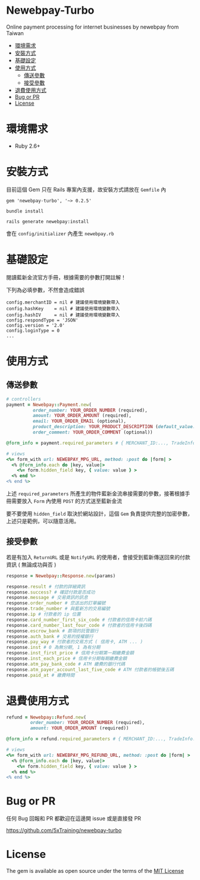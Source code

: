 # Newebpay-Turbo

Online payment processing for internet businesses by newebpay from Taiwan

- [環境需求](#環境需求)
- [安裝方式](#安裝方式)
- [基礎設定](#基礎設定)
- [使用方式](#使用方式)
  - [傳送參數](#傳送參數)
  - [接受參數](#接受參數)
- [退費使用方式](#退費使用方式)
- [Bug or PR](#bug-or-pr)
- [License](#license)

# 環境需求

- Ruby 2.6+

# 安裝方式

目前這個 Gem 只在 Rails 專案內支援，故安裝方式請放在 `Gemfile` 內

`gem 'newebpay-turbo', '~> 0.2.5'`

`bundle install`

`rails generate newebpay:install`

會在 `config/initializer` 內產生 `newebpay.rb`

# 基礎設定

閱讀藍新金流官方手冊，根據需要的參數打開註解！

下列為必填參數，不然會造成錯誤

```
config.merchantID = nil # 建議使用環境變數帶入
config.hashKey    = nil # 建議使用環境變數帶入
config.hashIV     = nil # 建議使用環境變數帶入
config.respondType = 'JSON'
config.version = '2.0'
config.loginType = 0
...
```

# 使用方式

## 傳送參數

```ruby
# controllers
payment = Newebpay::Payment.new(
          order_number: YOUR_ORDER_NUMBER (required),
          amount: YOUR_ORDER_AMOUNT (required),
          email: YOUR_ORDER_EMAIL (optional),
          product_description: YOUR_PRODUCT_DESCRIPTION (default_value: 產品說明),
          order_comment: YOUR_ORDER_COMMENT (optional))

@form_info = payment.required_parameters # { MERCHANT_ID:..., TradeInfo: ..., TradeSha: ..., Version: '2.0' }

# views
<%= form_with url: NEWEBPAY_MPG_URL, method: :post do |form| >
  <% @form_info.each do |key, value|>
    <%= form.hidden_field key, { value: value } >
  <% end %>
<% end %>
```

上述 `required_parameters` 所產生的物件藍新金流串接需要的參數，接著根據手冊需要放入 `Form` 內使用 `POST` 的方式送至藍新金流

要不要使用 `hidden_field` 取決於網站設計，這個 `Gem` 負責提供完整的加密參數，上述只是範例，可以隨意活用。

## 接受參數

若是有加入 `ReturnURL` 或是 `NotifyURL` 的使用者，會接受到藍新傳送回來的付款資訊 ( 無論成功與否 )

```ruby
response = Newebpay::Response.new(params)

response.result # 付款的詳細資訊
response.success? # 確認付款是否成功
response.message # 交易資訊的訊息
response.order_number # 您送出的訂單編號
response.trade_number # 與藍新方的交易編號
response.ip # 付款者的 ip 位置
response.card_number_first_six_code # 付款者的信用卡前六碼
response.card_number_last_four_code # 付款者的信用卡後四碼
response.escrow_bank # 款項的託管銀行
response.auth_bank # 交易的授權銀行
response.pay_way # 付款者的交易方式 ( 信用卡, ATM ... )
response.inst # 0 為無分期, 1 為有分期
response.inst_first_price # 信用卡分期第一期繳費金額
response.inst_each_price # 信用卡分期每期繳費金額
response.atm_pay_bank_code # ATM 繳費的銀行代碼
response.atm_payer_account_last_five_code # ATM 付款者的帳號後五碼
response.paid_at # 繳費時間
```

# 退費使用方式

```ruby
refund = Newebpay::Refund.new(
         order_number: YOUR_ORDER_NUMBER (required),
         amount: YOUR_ORDER_AMOUNT (required))

@form_info = refund.required_parameters # { MERCHANT_ID:..., TradeInfo: ..., TradeSha: ..., Version: '1.1' }

# views
<%= form_with url: NEWEBPAY_MPG_REFUND_URL, method: :post do |form| >
  <% @form_info.each do |key, value|>
    <%= form.hidden_field key, { value: value } >
  <% end %>
<% end %>
```

# Bug or PR

任何 Bug 回報和 PR 都歡迎在這邊開 issue 或是直接發 PR

https://github.com/5xTraining/newebpay-turbo

# License

The gem is available as open source under the terms of the [MIT License](https://opensource.org/licenses/MIT)

